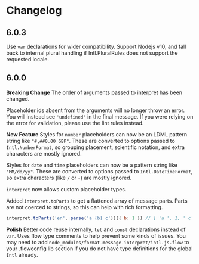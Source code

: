 # Changelog

## 6.0.3

Use `var` declarations for wider compatibility.
Support Nodejs v10, and fall back to internal plural handling if Intl.PluralRules does not support the requested locale.

## 6.0.0

**Breaking Change**
The order of arguments passed to interpret has been changed.

Placeholder ids absent from the arguments will no longer throw an error. You will instead see `'undefined'` in the final message. If you were relying on the error for validation, please use the lint rules instead.

**New Feature**
Styles for `number` placeholders can now be an LDML pattern string like `"#,##0.00 GBP"`. These are converted to options passed to `Intl.NumberFormat`, so grouping placement, scientific notation, and extra characters are mostly ignored.

Styles for `date` and `time` placeholders can now be a pattern string like `"MM/dd/yy"`. These are converted to options passed to `Intl.DateTimeFormat`, so extra characters (like `/` or `-`) are mostly ignored.

`interpret` now allows custom placeholder types.

Added `interpret.toParts` to get a flattened array of message parts. Parts are not coerced to strings, so this can help with rich formatting.
```js
interpret.toParts('en', parse('a {b} c'))({ b: 1 }) // [ 'a ', 1, ' c' ]
```

**Polish**
Better code reuse internally, `let` and `const` declarations instead of `var`.
Uses flow type comments to help prevent some kinds of issues. You may need to add `node_modules/format-message-interpret/intl.js.flow` to your .flowconfig lib section if you do not have type definitions for the global `Intl` already.
